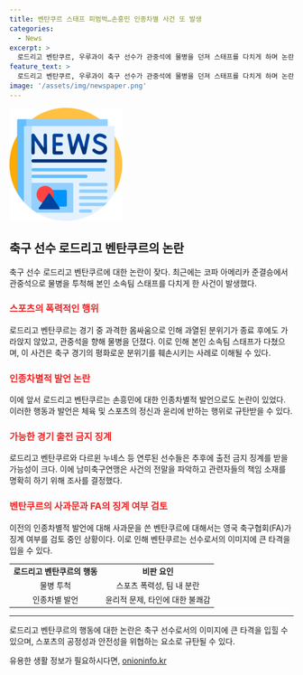 ```yaml
---
title: 벤탄쿠르 스태프 피범벅…손흥민 인종차별 사건 또 발생
categories:
  - News
excerpt: >
  로드리고 벤탄쿠르, 우루과이 축구 선수가 관중석에 물병을 던져 스태프를 다치게 하며 논란 - 우루과이 축구 선수 로드리고 벤탄쿠르가 또 다시 논란에 휩싸였다. 2024 코파 아메리카 준결승 직후 우루과이와 콜롬비아 경기에서 관중석에 물병을 투척한 후 스태프를 다치게 했다. 이에 대한 남미축구연맹의 조사가 예고되는 가운데, 인종차별 발언 논란까지 끌고 있는 상황이다. 3·4위전을 앞두고 출전 금지 징계 가능성도 제기되고 있다.
feature_text: >
  로드리고 벤탄쿠르, 우루과이 축구 선수가 관중석에 물병을 던져 스태프를 다치게 하며 논란 - 우루과이 축구 선수 로드리고 벤탄쿠르가 또 다시 논란에 휩싸였다. 2024 코파 아메리카 준결승 직후 우루과이와 콜롬비아 경기에서 관중석에 물병을 투척한 후 스태프를 다치게 했다. 이에 대한 남미축구연맹의 조사가 예고되는 가운데, 인종차별 발언 논란까지 끌고 있는 상황이다. 3·4위전을 앞두고 출전 금지 징계 가능성도 제기되고 있다.
image: '/assets/img/newspaper.png'
---
```


<p><img src="/assets/img/newspaper.png" alt="kimp 속보" /></p>

<h2 data-ke-size="size26">축구 선수 로드리고 벤탄쿠르의 논란</h2>

<p data-ke-size="size16">축구 선수 로드리고 벤탄쿠르에 대한 논란이 잦다. 최근에는 코파 아메리카 준결승에서 관중석으로 물병을 투척해 본인 소속팀 스태프를 다치게 한 사건이 발생했다.</p>

<h3><b><span style="color: #ee2323;">스포츠의 폭력적인 행위</span></b></h3>

<p data-ke-size="size16">로드리고 벤탄쿠르는 경기 중 과격한 몸싸움으로 인해 과열된 분위기가 종료 후에도 가라앉지 않았고, 관중석을 향해 물병을 던졌다. 이로 인해 본인 소속팀 스태프가 다쳤으며, 이 사건은 축구 경기의 평화로운 분위기를 훼손시키는 사례로 이해될 수 있다.</p>

<h3><b><span style="color: #ee2323;">인종차별적 발언 논란</span></b></h3>

<p data-ke-size="size16">이에 앞서 로드리고 벤탄쿠르는 손흥민에 대한 인종차별적 발언으로도 논란이 있었다. 이러한 행동과 발언은 체육 및 스포츠의 정신과 윤리에 반하는 행위로 규탄받을 수 있다.</p>

<h3><b><span style="color: #ee2323;">가능한 경기 출전 금지 징계</span></b></h3>

<p data-ke-size="size16">로드리고 벤탄쿠르와 다르윈 누녜스 등 연루된 선수들은 추후에 출전 금지 징계를 받을 가능성이 크다. 이에 남미축구연맹은 사건의 전말을 파악하고 관련자들의 책임 소재를 명확히 하기 위해 조사를 결정했다.</p>

<h3><b><span style="color: #ee2323;">벤탄쿠르의 사과문과 FA의 징계 여부 검토</span></b></h3>

<p data-ke-size="size16">이전의 인종차별적 발언에 대해 사과문을 쓴 벤탄쿠르에 대해서는 영국 축구협회(FA)가 징계 여부를 검토 중인 상황이다. 이로 인해 벤탄쿠르는 선수로서의 이미지에 큰 타격을 입을 수 있다.</p>

<table>
    <tr>
        <td style="text-align: center; height: 17px;"><b>로드리고 벤탄쿠르의 행동</b></td>
        <td style="text-align: center; height: 17px;"><b>비판 요인</b></td>
    </tr>
    <tr>
        <td style="text-align: center; height: 17px;">물병 투척</td>
        <td style="text-align: center; height: 17px;">스포츠 폭력성, 팀 내 분란</td>
    </tr>
    <tr>
        <td style="text-align: center; height: 17px;">인종차별 발언</td>
        <td style="text-align: center; height: 17px;">윤리적 문제, 타인에 대한 불쾌감</td>
    </tr>
</table>

<hr>

<p data-ke-size="size16">로드리고 벤탄쿠르의 행동에 대한 논란은 축구 선수로서의 이미지에 큰 타격을 입힐 수 있으며, 스포츠의 공정성과 안전성을 위협하는 요소로 규탄될 수 있다.</p>
유용한 생활 정보가 필요하시다면, <a href="https://onioninfo.kr" rel="dofollow">onioninfo.kr</a>


